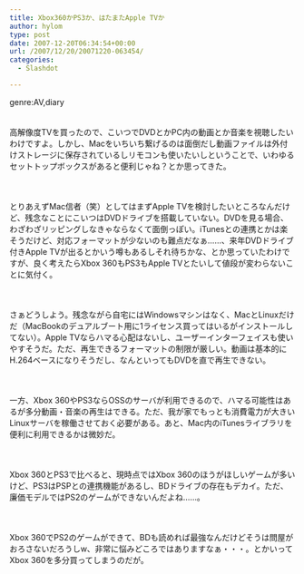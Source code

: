 ```yaml
---
title: Xbox360かPS3か、はたまたApple TVか
author: hylom
type: post
date: 2007-12-20T06:34:54+00:00
url: /2007/12/20/20071220-063454/
categories:
  - Slashdot

---
```

genre:AV&#44;diary  
</br>   
高解像度TVを買ったので、こいつでDVDとかPC内の動画とか音楽を視聴したいわけですよ。しかし、Macをいちいち繋げるのは面倒だし動画ファイルは外付けストレージに保存されているしリモコンも使いたいしということで、いわゆるセットトップボックスがあると便利じゃね？とか思ってきた。</br>  
</br>   
とりあえずMac信者（笑）としてはまずApple TVを検討したいところなんだけど、残念なことにこいつはDVDドライブを搭載していない。DVDを見る場合、わざわざリッピングしなきゃならなくて面倒っぽい。iTunesとの連携とかは楽そうだけど、対応フォーマットが少ないのも難点だなぁ……、来年DVDドライブ付きApple TVが出るとかいう噂もあるしそれ待ちかな、とか思っていたわけですが、良く考えたらXbox 360もPS3もApple TVとたいして値段が変わらないことに気付く。</br>  
</br>   
さぁどうしよう。残念ながら自宅にはWindowsマシンはなく、MacとLinuxだけだ（MacBookのデュアルブート用に1ライセンス買ってはいるがインストールしてない）。Apple TVならハマる心配はないし、ユーザーインターフェイスも使いやすそうだ。ただ、再生できるフォーマットの制限が厳しい。動画は基本的にH.264ベースになりそうだし、なんといってもDVDを直で再生できない。</br>  
</br>   
一方、Xbox 360やPS3ならOSSのサーバが利用できるので、ハマる可能性はあるが多分動画・音楽の再生はできる。ただ、我が家でもっとも消費電力が大きいLinuxサーバを稼働させておく必要がある。あと、Mac内のiTunesライブラリを便利に利用できるかは微妙だ。</br>  
</br>   
Xbox 360とPS3で比べると、現時点ではXbox 360のほうがほしいゲームが多いけど、PS3はPSPとの連携機能があるし、BDドライブの存在もデカイ。ただ、廉価モデルではPS2のゲームができないんだよね……。</br>  
</br>   
Xbox 360でPS2のゲームができて、BDも読めれば最強なんだけどそうは問屋がおろさないだろうしw、非常に悩みどころではありますなぁ・・・。とかいってXbox 360を多分買ってしまうのだが。</br>  
</br>  
</br>